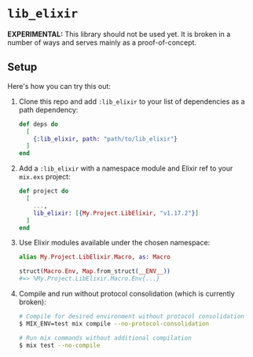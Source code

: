 # `lib_elixir`

**EXPERIMENTAL:** This library should not be used yet.
It is broken in a number of ways and serves mainly as a proof-of-concept.

## Setup

Here's how you can try this out:

1. Clone this repo and add `:lib_elixir` to your list of dependencies as a path dependency:

    ```elixir
    def deps do
      [
        {:lib_elixir, path: "path/to/lib_elixir"}
      ]
    end
    ```

2. Add a `:lib_elixir` with a namespace module and Elixir ref to your `mix.exs` project:

    ```elixir
    def project do
      [
        ...,
        lib_elixir: [{My.Project.LibElixir, "v1.17.2"}]
      ]
    end
    ```

3. Use Elixir modules available under the chosen namespace:

    ```elixir
    alias My.Project.LibElixir.Macro, as: Macro

    struct(Macro.Env, Map.from_struct(__ENV__))
    #=> %My.Project.LibElixir.Macro.Env{...}
    ```

4. Compile and run without protocol consolidation (which is currently broken):

    ```sh
    # Compile for desired environment without protocol consolidation
    $ MIX_ENV=test mix compile --no-protocol-consolidation

    # Run mix commands without additional compilation
    $ mix test --no-compile
    ```
